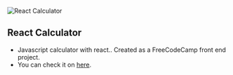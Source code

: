 ![React Calculator](https://user-images.githubusercontent.com/58252790/102715468-b87c5780-42e6-11eb-8514-3c18893aca9c.png)

## React Calculator
- Javascript calculator with react.. Created as a FreeCodeCamp front end project.
- You can check it on [here](https://yusufcmlt.github.io/fcc-react-calculator/ "here").
